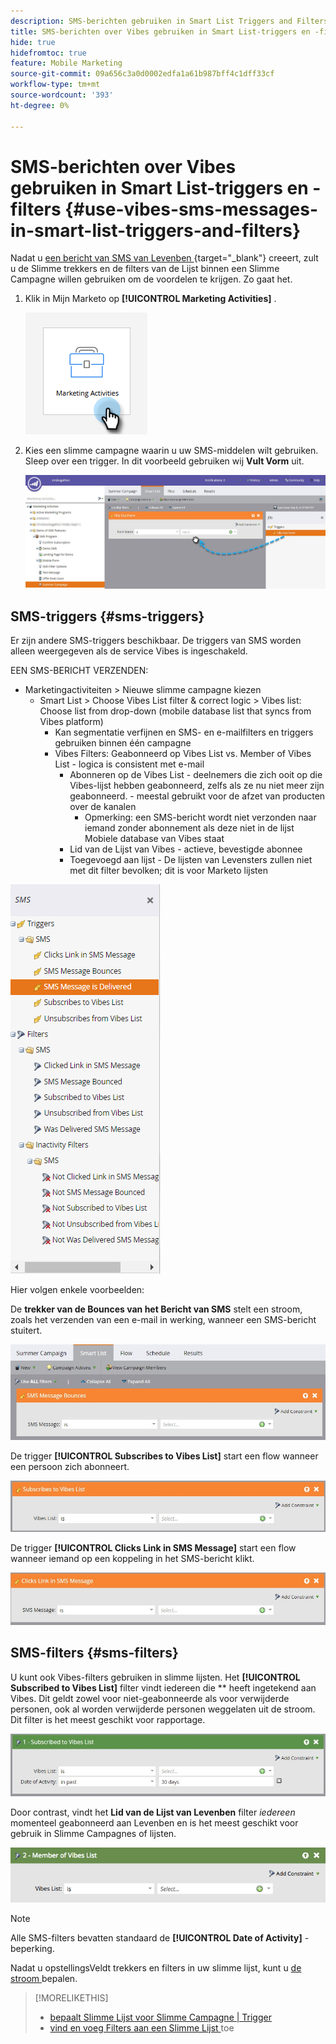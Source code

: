```yaml
---
description: SMS-berichten gebruiken in Smart List Triggers and Filters - Marketo Docs - Productdocumentatie
title: SMS-berichten over Vibes gebruiken in Smart List-triggers en -filters
hide: true
hidefromtoc: true
feature: Mobile Marketing
source-git-commit: 09a656c3a0d0002edfa1a61b987bff4c1dff33cf
workflow-type: tm+mt
source-wordcount: '393'
ht-degree: 0%

---
```


# SMS-berichten over Vibes gebruiken in Smart List-triggers en -filters {#use-vibes-sms-messages-in-smart-list-triggers-and-filters}

Nadat u [ een bericht van SMS van Levenben ](/help/marketo/product-docs/mobile-marketing/vibes-sms-messages/create-a-vibes-sms-message.md){target="_blank"} creeert, zult u de Slimme trekkers en de filters van de Lijst binnen een Slimme Campagne willen gebruiken om de voordelen te krijgen. Zo gaat het.

1. Klik in Mijn Marketo op **[!UICONTROL Marketing Activities]** .

   ![](assets/use-vibes-sms-messages-in-smart-list-triggers-and-filters-1.png)

1. Kies een slimme campagne waarin u uw SMS-middelen wilt gebruiken. Sleep over een trigger. In dit voorbeeld gebruiken wij **Vult Vorm** uit.

   ![](assets/fills-out-form-pull-over.jpg)

## SMS-triggers {#sms-triggers}

Er zijn andere SMS-triggers beschikbaar. De triggers van SMS worden alleen weergegeven als de service Vibes is ingeschakeld.

EEN SMS-BERICHT VERZENDEN:

* Marketingactiviteiten > Nieuwe slimme campagne kiezen
   * Smart List > Choose Vibes List filter &amp; correct logic > Vibes list: Choose list from drop-down (mobile database list that syncs from Vibes platform)
      * Kan segmentatie verfijnen en SMS- en e-mailfilters en triggers gebruiken binnen één campagne
      * Vibes Filters: Geabonneerd op Vibes List vs. Member of Vibes List - logica is consistent met e-mail
         * Abonneren op de Vibes List - deelnemers die zich ooit op die Vibes-lijst hebben geabonneerd, zelfs als ze nu niet meer zijn geabonneerd.  - meestal gebruikt voor de afzet van producten over de kanalen
            * Opmerking: een SMS-bericht wordt niet verzonden naar iemand zonder abonnement als deze niet in de lijst Mobiele database van Vibes staat
         * Lid van de Lijst van Vibes - actieve, bevestigde abonnee
         * Toegevoegd aan lijst - De lijsten van Levensters zullen niet met dit filter bevolken; dit is voor Marketo lijsten

![](assets/new-sms-search2.png)

Hier volgen enkele voorbeelden:

De **trekker van de Bounces van het Bericht van SMS** stelt een stroom, zoals het verzenden van een e-mail in werking, wanneer een SMS-bericht stuitert.

![](assets/sms-message-bounces-real.jpg)

De trigger **[!UICONTROL Subscribes to Vibes List]** start een flow wanneer een persoon zich abonneert.

![](assets/subscribes-to-vibes-list-real.jpg)

De trigger **[!UICONTROL Clicks Link in SMS Message]** start een flow wanneer iemand op een koppeling in het SMS-bericht klikt.

![](assets/clicks-link-in-sms-message.jpg)

## SMS-filters {#sms-filters}

U kunt ook Vibes-filters gebruiken in slimme lijsten. Het **[!UICONTROL Subscribed to Vibes List]** filter vindt iedereen die ** heeft ingetekend aan Vibes. Dit geldt zowel voor niet-geabonneerde als voor verwijderde personen, ook al worden verwijderde personen weggelaten uit de stroom. Dit filter is het meest geschikt voor rapportage.

![](assets/subscribed-to-vibes-list-filter-real.jpg)

Door contrast, vindt het **Lid van de Lijst van Levenben** filter *iedereen* momenteel geabonneerd aan Levenben en is het meest geschikt voor gebruik in Slimme Campagnes of lijsten.

![](assets/image001.png)

>[!NOTE]
>
>Alle SMS-filters bevatten standaard de **[!UICONTROL Date of Activity]** -beperking.

Nadat u opstellingsVeldt trekkers en filters in uw slimme lijst, kunt u [ de stroom ](/help/marketo/product-docs/mobile-marketing/vibes-sms-messages/add-a-flow-step-for-sms.md) bepalen.

>[!MORELIKETHIS]
>
>* [ bepaalt Slimme Lijst voor Slimme Campagne | Trigger ](/help/marketo/product-docs/core-marketo-concepts/smart-campaigns/creating-a-smart-campaign/define-smart-list-for-smart-campaign-trigger.md)
>* [ vind en voeg Filters aan een Slimme Lijst ](/help/marketo/product-docs/core-marketo-concepts/smart-lists-and-static-lists/creating-a-smart-list/find-and-add-filters-to-a-smart-list.md) toe
